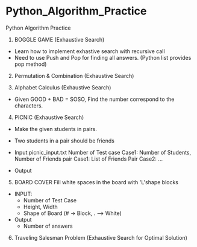 # Python_Algorithm_Practice
Python Algorithm Practice 

1. BOGGLE GAME (Exhaustive Search)
 * Learn how to implement exhastive search with recursive call
 * Need to use Push and Pop for finding all answers. (Python list provides pop method) 

2. Permutation & Combination (Exhaustive Search)


3. Alphabet Calculus (Exhaustive Search)
 * Given GOOD + BAD = SOSO, Find the number correspond to the characters. 


4. PICNIC (Exhaustive Search)
 * Make the given students in pairs. 
 * Two students in a pair should be friends
 * Input:picnic_input.txt
	Number of Test case
	Case1: Number of Students, Number of Friends pair
	Case1: List of Friends Pair	
	Case2: ...

 * Output 

5. BOARD COVER
 Fill white spaces in the board with 'L'shape blocks
 * INPUT:
    - Number of Test Case
    - Height, Width
    - Shape of Board (# -> Block, . --> White)
 * Output
    - Number of answers

6. Traveling Salesman Problem (Exhaustive Search for Optimal Solution)

